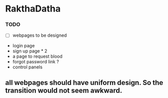 # RakthaDatha

### TODO

- [ ] webpages to be designed
- login page
- sign up page * 2
- a page to request blood
- forgot password link ?
- control panels

## all webpages should have uniform design. So the transition would not seem awkward.
